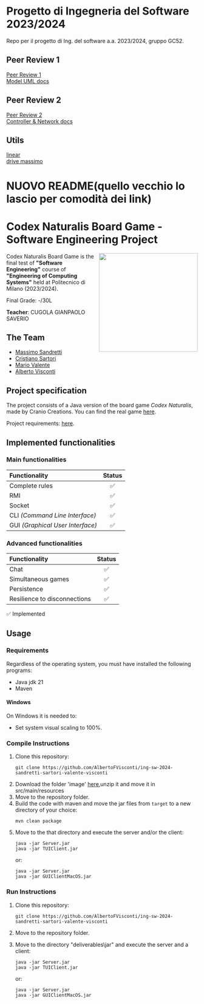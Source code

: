 # Progetto di Ingegneria del Software 2023/2024

Repo per il progetto di Ing. del software a.a. 2023/2024, gruppo GC52.

## Peer Review 1

[Peer Review 1](https://polimi365-my.sharepoint.com/:w:/g/personal/10764503_polimi_it/ETClKx4a5B5Pu3p3W4UNNpYB9nnfPAPuJF9sISOBrFTyoQ)  
[Model UML docs](https://onedrive.live.com/edit?id=1F421839E4C563F3!1040&resid=1F421839E4C563F3!1040&ithint=file%2cdocx&authkey=!ABCsSRtd3BrLvgE&wdo=2&cid=1f421839e4c563f3)

## Peer Review 2

[Peer Review 2](https://polimi365-my.sharepoint.com/:w:/g/personal/10764503_polimi_it/Ebxap7Dv51VNpnaiZcBPYRUBCjxlwUEvyX-2WERFa5F_GQ?e=oVtpu9)  
[Controller & Network docs](https://polimi365-my.sharepoint.com/:w:/g/personal/10764503_polimi_it/EZ1D05vwbUdOvgHmNtuxIfgB2YLrGaG1xbsS_QZ0e1ywUw?e=oxSbQM)

## Utils

[linear](https://linear.app/ingsw2024-gc52/team/ING/all)  
[drive massimo](https://drive.google.com/drive/folders/1VBt6Vx82A4zq1yFQA5c-Ebv025igLe42)





# NUOVO README(quello vecchio lo lascio per comodità dei link) 
# Codex Naturalis Board Game - Software Engineering Project

<img src="https://www.craniocreations.it/storage/media/products/19/41/Codex_scatola+ombra.png" width="260" align="right" />

Codex Naturalis Board Game is the final test of **"Software Engineering"** course of **"Engineering of Computing Systems"** held at Politecnico di Milano (2023/2024).

Final Grade: -/30L

**Teacher**: CUGOLA GIANPAOLO SAVERIO

## The Team
* [Massimo Sandretti](https://github.com/MassimoSandre)
* [Cristiano Sartori](https://github.com/Eieusis)
* [Mario Valente](https://github.com/mavio9)
* [Alberto Visconti](https://github.com/AlbertoFVisconti)

## Project specification
The project consists of a Java version of the board game *Codex* *Naturalis*, made by Cranio Creations. You can find the real game [here](https://www.craniocreations.it/prodotto/codex-naturalis).

Project requirements: [here](https://github.com/AlbertoFVisconti/ing-sw-2024-sandretti-sartori-valente-visconti/blob/master/src/main/resources/requirements.pdf).

## Implemented functionalities

### Main functionalities
| Functionality                    | Status |
|:---------------------------------|:------:|
| Complete rules                   |   ✅    |
| RMI                              |   ✅    |
| Socket                           |   ✅    |
| CLI _(Command Line Interface)_   |   ✅    |
| GUI _(Graphical User Interface)_ |   ✅    |


### Advanced functionalities
| Functionality                | Status |
|:-----------------------------|:------:|
| Chat                         |   ✅    |
| Simultaneous games           |   ✅    |
| Persistence                  |   ✅    |
| Resilience to disconnections |   ✅    |


✅ Implemented


## Usage

### Requirements

Regardless of the operating system, you must have installed the following programs:
- Java jdk 21
- Maven 

#### Windows
On Windows it is needed to:
- Set system visual scaling to 100%.

### Compile Instructions
1. Clone this repository:
    ```shell
   git clone https://github.com/AlbertoFVisconti/ing-sw-2024-sandretti-sartori-valente-visconti
   ```
2. Download the folder 'image' [here](https://drive.google.com/drive/folders/12qo1t89ZFsH78X0PE5vJz66rhZUH4jST),unzip it and move it in src/main/resources
3. Move to the repository folder.
4. Build the code with maven and move the jar files from `target` to a new directory of your choice:
    ```shell
    mvn clean package 
    ```
5. Move to the that directory and execute the server and/or the client:
    ```shell
    java -jar Server.jar
    java -jar TUIClient.jar
    ```
    or:
    ```shell
    java -jar Server.jar
    java -jar GUIClientMacOS.jar
    ```
    
### Run Instructions
1. Clone this repository:
    ```shell
   git clone https://github.com/AlbertoFVisconti/ing-sw-2024-sandretti-sartori-valente-visconti
   ```
2. Move to the repository folder.

3. Move to the directory "deliverables\jar" and execute the server and a client:
     ```shell
    java -jar Server.jar
    java -jar TUIClient.jar
    ```
    or:
    ```shell
    java -jar Server.jar
    java -jar GUIClientMacOS.jar
    ```
